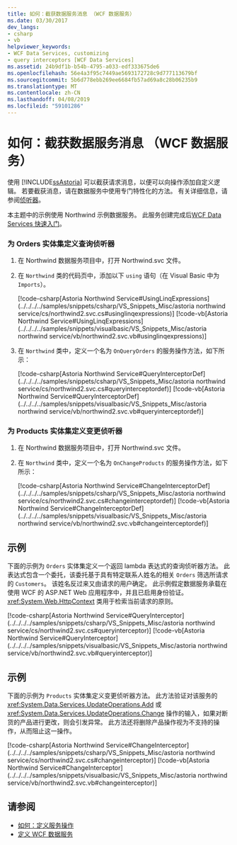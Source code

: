 ```yaml
---
title: 如何：截获数据服务消息 （WCF 数据服务）
ms.date: 03/30/2017
dev_langs:
- csharp
- vb
helpviewer_keywords:
- WCF Data Services, customizing
- query interceptors [WCF Data Services]
ms.assetid: 24b9df1b-b54b-4795-a033-edf333675de6
ms.openlocfilehash: 56e4a3f95c7449ae5693172728c9d777113679bf
ms.sourcegitcommit: 5b6d778ebb269ee6684fb57ad69a8c28b06235b9
ms.translationtype: MT
ms.contentlocale: zh-CN
ms.lasthandoff: 04/08/2019
ms.locfileid: "59101286"
---
```

# <a name="how-to-intercept-data-service-messages-wcf-data-services"></a>如何：截获数据服务消息 （WCF 数据服务）
使用 [!INCLUDE[ssAstoria](../../../../includes/ssastoria-md.md)] 可以截获请求消息，以便可以向操作添加自定义逻辑。 若要截获消息，请在数据服务中使用专门特性化的方法。 有关详细信息，请参阅[侦听器](../../../../docs/framework/data/wcf/interceptors-wcf-data-services.md)。  
  
 本主题中的示例使用 Northwind 示例数据服务。 此服务创建完成后[WCF Data Services 快速入门](../../../../docs/framework/data/wcf/quickstart-wcf-data-services.md)。  
  
### <a name="to-define-a-query-interceptor-for-the-orders-entity-set"></a>为 Orders 实体集定义查询侦听器  
  
1.  在 Northwind 数据服务项目中，打开 Northwind.svc 文件。  
  
2.  在 `Northwind` 类的代码页中，添加以下 `using` 语句（在 Visual Basic 中为 `Imports`）。  
  
     [!code-csharp[Astoria Northwind Service#UsingLinqExpressions](../../../../samples/snippets/csharp/VS_Snippets_Misc/astoria northwind service/cs/northwind2.svc.cs#usinglinqexpressions)]
     [!code-vb[Astoria Northwind Service#UsingLinqExpressions](../../../../samples/snippets/visualbasic/VS_Snippets_Misc/astoria northwind service/vb/northwind2.svc.vb#usinglinqexpressions)]  
  
3.  在 `Northwind` 类中，定义一个名为 `OnQueryOrders` 的服务操作方法，如下所示：  
  
     [!code-csharp[Astoria Northwind Service#QueryInterceptorDef](../../../../samples/snippets/csharp/VS_Snippets_Misc/astoria northwind service/cs/northwind2.svc.cs#queryinterceptordef)]
     [!code-vb[Astoria Northwind Service#QueryInterceptorDef](../../../../samples/snippets/visualbasic/VS_Snippets_Misc/astoria northwind service/vb/northwind2.svc.vb#queryinterceptordef)]  
  
### <a name="to-define-a-change-interceptor-for-the-products-entity-set"></a>为 Products 实体集定义变更侦听器  
  
1.  在 Northwind 数据服务项目中，打开 Northwind.svc 文件。  
  
2.  在 `Northwind` 类中，定义一个名为 `OnChangeProducts` 的服务操作方法，如下所示：  
  
     [!code-csharp[Astoria Northwind Service#ChangeInterceptorDef](../../../../samples/snippets/csharp/VS_Snippets_Misc/astoria northwind service/cs/northwind2.svc.cs#changeinterceptordef)]
     [!code-vb[Astoria Northwind Service#ChangeInterceptorDef](../../../../samples/snippets/visualbasic/VS_Snippets_Misc/astoria northwind service/vb/northwind2.svc.vb#changeinterceptordef)]  
  
## <a name="example"></a>示例  
 下面的示例为 `Orders` 实体集定义一个返回 lambda 表达式的查询侦听器方法。 此表达式包含一个委托，该委托基于具有特定联系人姓名的相关 `Orders` 筛选所请求的 `Customers`。 该姓名反过来又由请求的用户确定。 此示例假定数据服务承载在使用 WCF 的 ASP.NET Web 应用程序中，并且已启用身份验证。 <xref:System.Web.HttpContext> 类用于检索当前请求的原则。  
  
 [!code-csharp[Astoria Northwind Service#QueryInterceptor](../../../../samples/snippets/csharp/VS_Snippets_Misc/astoria northwind service/cs/northwind2.svc.cs#queryinterceptor)]
 [!code-vb[Astoria Northwind Service#QueryInterceptor](../../../../samples/snippets/visualbasic/VS_Snippets_Misc/astoria northwind service/vb/northwind2.svc.vb#queryinterceptor)]  
  
## <a name="example"></a>示例  
 下面的示例为 `Products` 实体集定义变更侦听器方法。 此方法验证对该服务的 <xref:System.Data.Services.UpdateOperations.Add> 或 <xref:System.Data.Services.UpdateOperations.Change> 操作的输入，如果对断货的产品进行更改，则会引发异常。 此方法还将删除产品操作视为不支持的操作，从而阻止这一操作。  
  
 [!code-csharp[Astoria Northwind Service#ChangeInterceptor](../../../../samples/snippets/csharp/VS_Snippets_Misc/astoria northwind service/cs/northwind2.svc.cs#changeinterceptor)]
 [!code-vb[Astoria Northwind Service#ChangeInterceptor](../../../../samples/snippets/visualbasic/VS_Snippets_Misc/astoria northwind service/vb/northwind2.svc.vb#changeinterceptor)]  
  
## <a name="see-also"></a>请参阅

- [如何：定义服务操作](../../../../docs/framework/data/wcf/how-to-define-a-service-operation-wcf-data-services.md)
- [定义 WCF 数据服务](../../../../docs/framework/data/wcf/defining-wcf-data-services.md)
